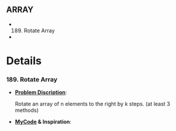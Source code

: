 ## ARRAY
* 189. Rotate Array
* 


# Details
### 189. Rotate Array

* **[Problem Discription](https://leetcode.com/problems/rotate-array/)**:

    Rotate an array of n elements to the right by k steps. (at least 3 methods)

* **[MyCode](https://github.com/aEileen/LeetcodeProgram/blob/master/leetcodeInCpp/189_Rotate%20Array) & Inspiration**:
